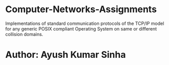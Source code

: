 # Computer-Networks-Assignments
Implementations of standard communication protocols of the TCP/IP model for any generic POSIX compliant Operating System on same or different collision domains.
# Author: Ayush Kumar Sinha

